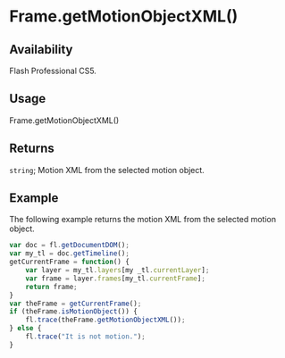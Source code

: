 # Frame.getMotionObjectXML()

## Availability

Flash Professional CS5.

## Usage

Frame.getMotionObjectXML()

## Returns

`string`; Motion XML from the selected motion object.

## Example

The following example returns the motion XML from the selected motion object.

```javascript
var doc = fl.getDocumentDOM();
var my_tl = doc.getTimeline();
getCurrentFrame = function() {
    var layer = my_tl.layers[my _tl.currentLayer];
    var frame = layer.frames[my_tl.currentFrame];
    return frame;
}
var theFrame = getCurrentFrame();
if (theFrame.isMotionObject()) {
    fl.trace(theFrame.getMotionObjectXML());
} else {
    fl.trace("It is not motion.");
}
```
